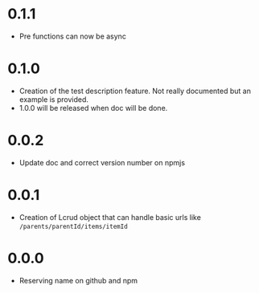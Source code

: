 # 0.1.1

* Pre functions can now be async

# 0.1.0

* Creation of the test description feature. Not really documented but an example is provided.
* 1.0.0 will be released when doc will be done.

# 0.0.2

* Update doc and correct version number on npmjs

# 0.0.1

* Creation of Lcrud object that can handle basic urls like `/parents/parentId/items/itemId`

# 0.0.0

* Reserving name on github and npm